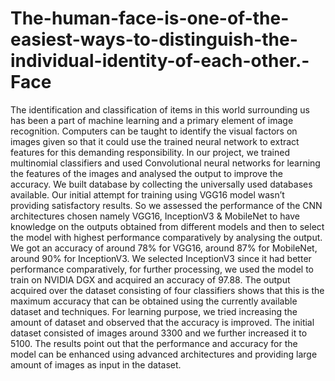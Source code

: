 # The-human-face-is-one-of-the-easiest-ways-to-distinguish-the-individual-identity-of-each-other.-Face
The identification and classification of items in this world surrounding us has been a part of machine learning and a primary element of image recognition. Computers can be taught to identify the visual factors on images given so that it could use the trained neural network to extract features for this demanding responsibility. In our project, we trained multinomial classifiers and used Convolutional neural networks for learning the features of the images and analysed the output to improve the accuracy. We built database by collecting the universally used databases available. Our initial attempt for training using VGG16 model wasn’t providing satisfactory results. So we assessed the performance of the CNN architectures chosen namely VGG16, InceptionV3 &amp; MobileNet to have knowledge on the outputs obtained from different models and then to select the model with highest performance comparatively by analysing the output. We got an accuracy of around 78% for VGG16, around 87% for MobileNet, around 90% for InceptionV3. We selected InceptionV3 since it had better performance comparatively, for further processing, we used the model to train on NVIDIA DGX and acquired an accuracy of 97.88. The output acquired over the dataset consisting of four classifiers shows that this is the maximum accuracy that can be obtained using the currently available dataset and techniques. For learning purpose, we tried increasing the amount of dataset and observed that the accuracy is improved. The initial dataset consisted of images around 3300 and we further increased it to 5100. The results point out that the performance and accuracy for the model can be enhanced using advanced architectures and providing large amount of images as input in the dataset.
